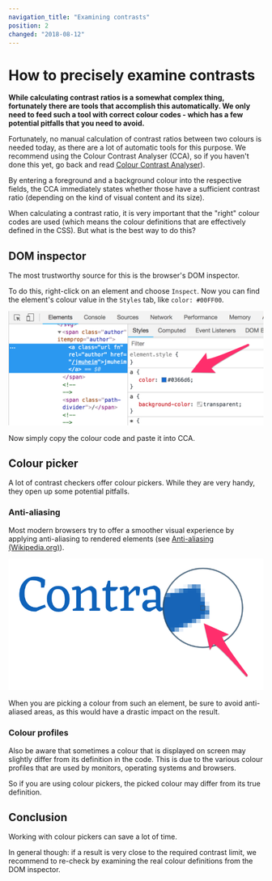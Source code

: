 ```yaml
---
navigation_title: "Examining contrasts"
position: 2
changed: "2018-08-12"
---
```


# How to precisely examine contrasts

**While calculating contrast ratios is a somewhat complex thing, fortunately there are tools that accomplish this automatically. We only need to feed such a tool with correct colour codes - which has a few potential pitfalls that you need to avoid.**

Fortunately, no manual calculation of contrast ratios between two colours is needed today, as there are a lot of automatic tools for this purpose. We recommend using the Colour Contrast Analyser (CCA), so if you haven't done this yet, go back and read [Colour Contrast Analyser](/setup/helper-tools/colour-contrast-analyser/)).

By entering a foreground and a background colour into the respective fields, the CCA immediately states whether those have a sufficient contrast ratio (depending on the kind of visual content and its size).

When calculating a contrast ratio, it is very important that the "right" colour codes are used (which means the colour definitions that are effectively defined in the CSS). But what is the best way to do this?

## DOM inspector

The most trustworthy source for this is the browser's DOM inspector.

To do this, right-click on an element and choose `Inspect`. Now you can find the element's colour value in the `Styles` tab, like `color: #00FF00`.

![Displaying an element's colour definition in the DOM inspector](_media/dom-inspector.png)

Now simply copy the colour code and paste it into CCA.

## Colour picker

A lot of contrast checkers offer colour pickers. While they are very handy, they open up some potential pitfalls.

### Anti-aliasing

Most modern browsers try to offer a smoother visual experience by applying anti-aliasing to rendered elements (see [Anti-aliasing (Wikipedia.org)](https://en.wikipedia.org/wiki/Anti-aliasing)).

![An anti-aliased text](_media/anti-alias.png)

When you are picking a colour from such an element, be sure to avoid anti-aliased areas, as this would have a drastic impact on the result.

### Colour profiles

Also be aware that sometimes a colour that is displayed on screen may slightly differ from its definition in the code. This is due to the various colour profiles that are used by monitors, operating systems and browsers.

So if you are using colour pickers, the picked colour may differ from its true definition.

## Conclusion

Working with colour pickers can save a lot of time.

In general though: if a result is very close to the required contrast limit, we recommend to re-check by examining the real colour definitions from the DOM inspector.

